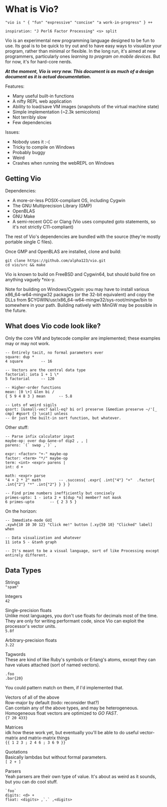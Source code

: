 What is Vio?
==========

	"vio is " { "fun" "expressive" "concise" "a work-in-progress" } ++

	inspiration: "J Perl6 Factor Processing" <s> split

Vio is an experimental new programming language designed to be fun to use. Its 
goal is to be quick to try out and to have easy ways to visualize your program, 
rather than minimal or flexible. In the long run, it's aimed at new 
programmers, particularly ones *learning to program on mobile devices*. But for 
now, it's for hard-core nerds.

***At the moment, Vio is very new. This document is as much of a design 
document as it is actual documentation.***

Features:

- Many useful built-in functions
- A nifty REPL web application
- Ability to load/save VM images (snapshots of the virtual machine state)
- Simple implementation (~2.3k semicolons)
- Not terribly slow
- Few dependencies

Issues:

- Nobody uses it :-(
- Tricky to compile on Windows
- Probably buggy
- Weird
- Crashes when running the webREPL on Windows

Getting Vio
----------------

Dependencies:

- A more-or-less POSIX-compliant OS, including Cygwin
- The GNU Multiprecision Library (GMP)
- OpenBLAS
- GNU Make
- A semi-recent GCC or Clang (Vio uses computed goto statements, so it's not strictly C11-compliant)

The rest of Vio's dependencies are bundled with the source (they're mostly 
portable single C files).

Once GMP and OpenBLAS are installed, clone and build:

	git clone https://github.com/alpha123/vio.git
	cd vio/src && make

Vio is known to build on FreeBSD and Cygwin64, but should build fine on 
anything vaguely *nix-y.

Note for building on Windows/Cygwin: you may have to install various 
x86_64-w64-mingw32 packages (or the 32-bit equivalent) and copy the DLLs from 
$CYGWIN/usr/x86_64-w64-mingw32/sys-root/mingw/bin to somewhere in your path. 
Building natively with MinGW may be possible in the future.

What does Vio code look like?
------------------------------------------

Only the core VM and bytecode compiler are implemented; these examples may or 
may not work.

	-- Entirely tacit, no formal parameters ever
	square: dup *
	4 square		-- 16
	
	-- Vectors are the central data type
	factorial: iota 1 + 1 \*
	5 factorial		-- 120
	
	-- Higher-order functions
	mean: [0 \+] &len bi /
	{ 5 9 4 8 3 } mean		-- 5.8

	-- Lots of weird sigils
	qsort: [&small-vec? &all-eq? bi or] preserve [&median preserve ~/'[_  cmp] #qsort {} \vcat] unless
	-- Or just the built-in sort function, but whatever.

Other stuff:

	-- Parse infix calculator input
	maybe-op: over dup &one-of dip2 , , |
	parens: `(` swap ,`)` ,

	expr: <factor> "+-" maybe-op
	factor: <term> "*/" maybe-op
	term: <int> <expr> parens |
	int: d +

	math: <expr> parse
	"4 + 2 * 2" math		-- .success{ .expr{ .int{"4"} "+"  .factor{ .int{"2"} "*" .int{"2"} } } }

	-- Find prime numbers inefficiently but concisely
	primes-upto: 1 - iota 2 + $[dup *o] member? not mask
	6 primes-upto		-- { 2 3 5 }

On the horizon:

	-- Immediate-mode GUI
	.xywh{10 10 30 12} "Click me!" button [.xy{50 10} "Clicked" label] when

	-- Data visualization and whatever
	11 iota 5 - &tanh graph
	
	-- It's meant to be a visual language, sort of like Processing except entirely different.

Data Types
---------------

Strings  
`"spam"`

Integers  
`42`
	
Single-precision floats  
Unlike most languages, you don't use floats for decimals most of the time. They 
are only for writing performant code, since Vio can exploit the processor's 
vector units.  
`5.8f`

Arbitrary-precision floats  
`3.22`

Tagwords  
These are kind of like Ruby's symbols or Erlang's atoms, except they can have 
values attached (sort of named vectors).
```
.foo
.bar{20}
```
You could pattern match on them, if I'd implemented that.

Vectors of all of the above  
Row-major by default (todo: reconsider that?)  
Can contain any of the above types, and may be heterogeneous. Homogeneous float 
vectors are optimized to *GO FAST*.  
`{7 20 433}`

Matrices  
idk how these work yet, but eventually you'll be able to do useful 
vector-matrix and matrix-matrix things  
`{{ 1 2 3 ; 2 4 6 ; 3 6 9 }}`

Quotations  
Basically lambdas but without formal parameters.  
`[ 2 + ]`

Parsers  
Yeah parsers are their own type of value. It's about as weird as it sounds, but 
you can do cool stuff.
```
`foo`
digits: <d> +
float: <digits> ,`.` ,<digits>
```
